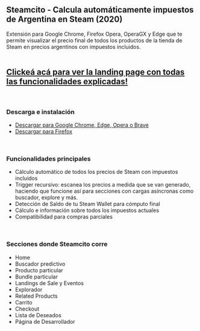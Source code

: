 
## Steamcito - Calcula automáticamente impuestos de Argentina en Steam (2020)
Extensión para Google Chrome, Firefox Opera, OperaGX y Edge que te permite visualizar el precio final de todos los productos de la tienda de Steam en precios argentinos con impuestos incluidos.<br><br>

## [Clickeá acá para ver la landing page con todas las funcionalidades explicadas!](https://emilianog94.github.io/Steamcito-Precios-Steam-Argentina-Impuestos-Incluidos/landing/index.html)


<br>

### Descarga e instalación
- [Descargar para Google Chrome, Edge, Opera o Brave](https://chrome.google.com/webstore/detail/steamcito-steam-con-impue/fcjljapncagfmfhdkccgnbkgdpbcefcj?hl=es&authuser=2)
- [Descargar para Firefox](https://addons.mozilla.org/es/firefox/addon/steamcito-steam-impuestos-arg/)



<br>


### Funcionalidades  principales
- Cálculo automático de todos los precios de Steam con impuestos incluidos
- Trigger recursivo: escanea los precios a medida que se van generado, haciendo que funcione así para secciones con cargas asíncronas como buscador, explore y más.
- Detección de Saldo de tu Steam Wallet para cómputo final
- Cálculo e información sobre todos los impuestos actuales
- Compatibilidad para compras parciales

<br>

### Secciones donde Steamcito corre
- Home
- Buscador predictivo
- Producto particular
- Bundle particular
- Landings de Sale y Eventos
- Explorador 
- Related Products
- Carrito
- Checkout
- Lista de Deseados
- Página de Desarrollador
